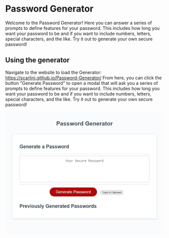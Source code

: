 # Password Generator

Welcome to the Password Generator!  Here you can answer a series of prompts to define features for your password.  This includes how long you want your password to be and if you want to include numbers, letters, special characters, and the like.  Try it out to generate your own secure password!

## Using the generator

Navigate to the website to load the Generator: https://scarlinj.github.io/Password-Generator/
From here, you can click the button "Generate Password" to open a modal that will ask you a series of prompts to define features for your password.  This includes how long you want your password to be and if you want to include numbers, letters, special characters, and the like.  Try it out to generate your own secure password!

![Image of the password generator](./Password%20Generator%20Screenshot.JPG "Password Generator")